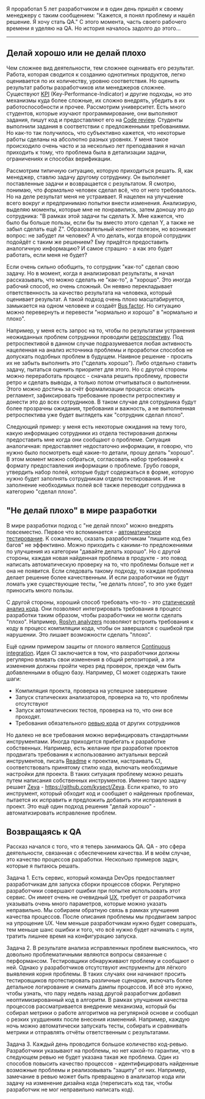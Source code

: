 Я проработал 5 лет разработчиком и в один день пришёл к своему менеджеру с таким сообщением: "Кажется, я понял проблему и нашёл решение. Я хочу стать QA." С этого момента, часть своего рабочего времени я уделяю на QA. Но история началось задолго до этого...

---
## Делай хорошо или не делай плохо
Чем сложнее вид деятельности, тем сложнее оценивать его результат. Работа, которая сводится к созданию однотипных продуктов, легко оценивается по их количеству, уровню соответствия. Но оценить результат работы разработчиков или менеджеров сложнее. Существуют [KPI](../../Knowledge%20base/Project%20management/KPI.md) (Key-Performance-Indicator)  и другие подходы, но это механизмы куда более сложные, их сложно внедрять, убедить в их работоспособности и прочее.
Рассмотрим университет. Есть много студентов, которые изучают программирование, они выполняют задания, пишут код и предоставляют его на [Code review](../../Knowledge%20base/Project%20management/Code%20review.md). Студенты выполнили задания в соответствии с предложенными требованиями. Но как-то так получилось, что субъективно кажется, что некоторые работы сделаны на абсолютно разных уровнях. У меня такое происходило очень часто и за несколько лет преподавания я начал приходить к тому, что проблема была в детализации задачи, ограничениях и способах верификации.

Рассмотрим типичную ситуацию, которую приходиться решать. Я, как менеджер, ставлю задачу другому сотруднику. Он выполняет поставленные задачи и возвращается с результатом. Я смотрю, понимаю, что _формально_ человек сделал всё, что от него требовалось. Но на деле результат меня не устраивает. Я нацелен на улучшение всего вокруг и предпринимаю попытки внести изменения. Анализирую, выделяю моменты, которые мне не понравились, затем доношу это до сотрудника: "В рамках этой задачи ты сделать X. Мне кажется, что было бы больше пользы, если бы ты вместо этого сделал Y, а также не забыл сделать ещё Z". Образовательный контент полезен, но возникает вопрос: не забудет ли человек? А что делать, когда второй сотрудник подойдёт с таким же решением? Ему придётся предоставить аналогичную информацию? И самое страшно - а как это будет работать, если меня не будет?

Если очень сильно обобщить, то сотрудник "как-то" сделал свою задачу. Но в момент, когда я анализировал результаты, я начал рассказывать, что можно сделать не "как-то", а "хорошо". Это иногда рабочий способ, но очень сложный. Он неявно перекладывает ответственность за качество результата на человека, который оценивает результат. А такой подход очень плохо масштабируется, замыкается на одном человеке и создаёт [Bus factor](../../Knowledge%20base/Project%20management/Bus%20factor.md). Но ситуацию можно перевернуть и перевести "нормально и хорошо" в "нормально и плохо".

Например, у меня есть запрос на то, чтобы по результатам устранения неожиданных проблем сотрудники проводили [ретроспективу](../../Knowledge%20base/Project%20management/Retro.md). Под ретроспективой в данном случае подразумевается любая активность нацеленная на анализ источника проблемы и проработки способов не допускать подобных проблем в будущем. Наивное решение - просить их не забыть выполнить это ("сделать хорошо"). Либо отдельно ставить задачу, пытаться оценить приоритет для этого. Но с другой стороны можно переработать процесс - сначала решить проблему, провести ретро и сделать выводы, а только потом отчитываться о выполнении. Этого можно достичь за счёт формализации процесса: описать регламент, зафиксировать требование провести ретроспективу и донести это до всех сотрудников. В таком случае для сотрудника будут более прозрачны ожидания, требования и важность, а не выполненная ретроспектива уже будет выглядеть как "сотрудник сделал плохо".

Следующий пример: у меня есть некоторые ожидания на тему того, какую информацию сотрудники из отдела тестирования должны предоставить мне когда они сообщают о проблеме. Ситуация аналогичная: предоставляет недостаточно информации, я говорю, что нужно было посмотреть ещё какие-то детали, прошу делать "хорошо". В этом момент можно собраться, согласовать набор требований к формату предоставления информации о проблеме. Грубо говоря, утвердить набор полей, которые будут содержаться в форме, которую нужно будет заполнять сотрудникам отдела тестирования. И не заполнение необходимых полей всё также переводит сотрудника в категорию "сделал плохо".

## "Не делай плохо" в мире разработки
В мире разработки подход с "не делай плохо" можно внедрять повсеместно. Первое что вспоминается - [автоматическое тестирование](../../Knowledge%20base/Testing/%D0%90%D0%B2%D1%82%D0%BE%D0%BC%D0%B0%D1%82%D0%B8%D1%87%D0%B5%D1%81%D0%BA%D0%BE%D0%B5%20%D1%82%D0%B5%D1%81%D1%82%D0%B8%D1%80%D0%BE%D0%B2%D0%B0%D0%BD%D0%B8%D0%B5%20%D0%BA%D0%BE%D0%B4%D0%B0.md). К сожалению, сказать разработчикам "пишите код без багов" не эффективно. Можно приходить с какими-то предложениями по улучшения из категории "давайте делать хорошо". Но с другой стороны, каждая новая найденная проблема в продукте - это повод написать автоматическую проверку на то, что проблемы больше нет и она не появится. Если следовать такому подходу, то каждая проблема делает решение более качественным. И если разработчики не будут ломать уже существующие тесты, "не делать плохо", то это уже будет приносить много пользы.

С другой стороны, хороший способ требовать что-то - это [статический анализ кода](../../Knowledge%20base/Project%20management/Static%20code%20analyze.md). Они позволяют интегрировать требования в процесс разработки таким образом, чтобы разработчики не могли сделать "плохо". Например, [Roslyn analyzers](../../Knowledge%20base/Developing/Code/Languages/Dotnet/Roslyn/Roslyn%20analyzers.md) позволяют встроить требования к коду в процесс компиляции кода, чтобы он завершался с ошибкой при нарушении. Это лишает возможности сделать "плохо".

Ещё одним примером защиты от плохого является [Continuous integration](../../Knowledge%20base/DevOps/Continuous%20integration.md). Идея CI заключается в том, что разработчики должны регулярно вливать свои изменения в общий репозиторий, а эти изменения должны пройти через ряд проверок, прежде чем быть добавленными в общую базу. Например, CI может содержать такие шаги:
- Компиляция проекта, проверка на успешное завершение
- Запуск статических анализаторов, проверка на то, что проблемы отсутствуют
- Запуск автоматических тестов, проверка на то, что они все проходят.
- Требования обязательного [ревью кода](../../Knowledge%20base/Project%20management/Code%20review.md) от других сотрудников

Но далеко не все требования можно верифицировать стандартными инструментами. Иногда приходится прибегать к разработке собственных. Например, есть желание при разработке проектов продвигать требования к использованию актуальных версий инструментов, писать [Readme](../../Knowledge%20base/Project%20management/Documentation/Project%20readme.md) к проектам, настраивать CI, соответствовать принятому стилю кода, включать необходимые настройки для проекта. В таких ситуация проблему можно решать путем написания собственных инструментов. Именно такую задачу решает [Zeya](../Projects/Zeya.md) - https://github.com/kysect/Zeya. Если кратко, то это инструмент, который обходит код и сообщает о найденных проблемах, пытается их исправить и предложить добавить эти исправления в проект. Это ещё один подход решения "делай хорошо" - автоматизировать исправление проблем. 

## Возвращаясь к QA
Рассказ начался с того, что я теперь занимаюсь QA. QA - это сфера деятельности, связанная с обеспечением качества. И в моём случае, это качество процессов разработки. Несколько примеров задач, которые я пытаюсь решать.

Задача 1. Есть сервис, который команда DevOps предоставляет разработчикам для запуска сборки процессов сборки. Регулярно разработчики совершают ошибки при попытке использовать этот сервис. Он имеет очень не очевидный [UX](../../Knowledge%20base/Product%20management/UX.md), требует от разработчика указывать очень много параметров, которые можно указать неправильно. Мы собираем обратную связь в рамках улучшения качества процессов. После описания проблемы мы продвигаем запрос на упрощение UX. Чем меньше разработчикам нужно будет совершать, тем меньше шанс ошибки и того, что всё нужно будет начинать с нуля, тратить лишнее время на конфигурацию запуска.

Задача 2. В результате анализа исправленных проблем выяснилось, что довольно проблематичными являются вопросы связанные с перформансом. Тестировщики обнаруживают проблему и сообщают о ней. Однако у разработчиков отсутствуют инструменты для лёгкого выявления корня проблемы. В таких случаях они начинают просить тестировщиков протестировать различные сценарии, включать более детальное логирование и снимать дампы процессов. И всё это нужно, чтобы узнать, что пару недель назад другой разработчик добавил неоптимизированный код в алгоритм. В рамках улучшения качества процессов рассматривается внедрение механизма, который бы собирал метрики о работе алгоритмов на регулярной основе и сообщал о резких ухудшениях после внесения изменений. Например, каждую ночь можно автоматически запускать тесты, собирать и сравнивать метрики и отправлять отчёты ответственным с результатами.

Задача 3. Каждый день проводится большое количество код-ревью. Разработчики указывают на проблемы, но нет какой-то гарантии, что в следующем ревью не будет указана такая же проблема. Один из способов повысить качество процессов - идентифицировать найденные возможные проблемы и реализовывать "защиту" от них. Например, замечание в ревью может быть превращено в анализатор кода или задачу на изменение дизайна кода (переписать код так, чтобы разработчик не мог неправильно написать код). 